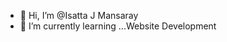 - 👋 Hi, I’m @Isatta J Mansaray
- 🌱 I’m currently learning ...Website Development
  

<!---
Joy-harding/Joy-harding is a ✨ special ✨ repository because its `README.md` (this file) appears on your GitHub profile.
You can click the Preview link to take a look at your changes.
--->
